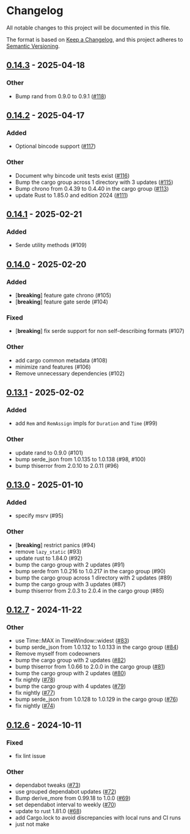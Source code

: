 # Changelog

All notable changes to this project will be documented in this file.

The format is based on [Keep a Changelog](https://keepachangelog.com/en/1.0.0/),
and this project adheres to [Semantic Versioning](https://semver.org/spec/v2.0.0.html).

## [0.14.3](https://github.com/moia-oss/tinytime.rs/compare/v0.14.2...v0.14.3) - 2025-04-18

### Other

- Bump rand from 0.9.0 to 0.9.1 ([#118](https://github.com/moia-oss/tinytime.rs/pull/118))

## [0.14.2](https://github.com/moia-oss/tinytime.rs/compare/v0.14.1...v0.14.2) - 2025-04-17

### Added

- Optional bincode support ([#117](https://github.com/moia-oss/tinytime.rs/pull/117))

### Other

- Document why bincode unit tests exist ([#116](https://github.com/moia-oss/tinytime.rs/pull/116))
- Bump the cargo group across 1 directory with 3 updates ([#115](https://github.com/moia-oss/tinytime.rs/pull/115))
- Bump chrono from 0.4.39 to 0.4.40 in the cargo group ([#113](https://github.com/moia-oss/tinytime.rs/pull/113))
- update Rust to 1.85.0 and edition 2024 ([#111](https://github.com/moia-oss/tinytime.rs/pull/111))

## [0.14.1](https://github.com/moia-oss/tinytime.rs/compare/v0.14.0...v0.14.1) - 2025-02-21

### Added

- Serde utility methods (#109)

## [0.14.0](https://github.com/moia-oss/tinytime.rs/compare/v0.13.1...v0.14.0) - 2025-02-20

### Added

- [**breaking**] feature gate chrono (#105)
- [**breaking**] feature gate serde (#104)

### Fixed

- [**breaking**] fix serde support for non self-describing formats (#107)

### Other

- add cargo common metadata (#108)
- minimize rand features (#106)
- Remove unnecessary dependencies (#102)

## [0.13.1](https://github.com/moia-oss/tinytime.rs/compare/v0.13.0...v0.13.1) - 2025-02-02

### Added

- add `Rem` and `RemAssign` impls for `Duration` and `Time` (#99)

### Other

- update rand to 0.9.0 (#101)
- bump serde_json from 1.0.135 to 1.0.138 (#98, #100)
- bump thiserror from 2.0.10 to 2.0.11 (#96)

## [0.13.0](https://github.com/moia-oss/tinytime.rs/compare/v0.12.7...v0.13.0) - 2025-01-10

### Added

- specify msrv (#95)

### Other

- [**breaking**] restrict panics (#94)
- remove `lazy_static` (#93)
- update rust to 1.84.0 (#92)
- bump the cargo group with 2 updates (#91)
- bump serde from 1.0.216 to 1.0.217 in the cargo group (#90)
- bump the cargo group across 1 directory with 2 updates (#89)
- bump the cargo group with 3 updates (#87)
- bump thiserror from 2.0.3 to 2.0.4 in the cargo group (#85)

## [0.12.7](https://github.com/moia-oss/tinytime.rs/compare/v0.12.6...v0.12.7) - 2024-11-22

### Other

- use Time::MAX in TimeWindow::widest ([#83](https://github.com/moia-oss/tinytime.rs/pull/83))
- bump serde_json from 1.0.132 to 1.0.133 in the cargo group ([#84](https://github.com/moia-oss/tinytime.rs/pull/84))
- Remove myself from codeowners
- bump the cargo group with 2 updates ([#82](https://github.com/moia-oss/tinytime.rs/pull/82))
- bump thiserror from 1.0.66 to 2.0.0 in the cargo group ([#81](https://github.com/moia-oss/tinytime.rs/pull/81))
- bump the cargo group with 2 updates ([#80](https://github.com/moia-oss/tinytime.rs/pull/80))
- fix nightly ([#78](https://github.com/moia-oss/tinytime.rs/pull/78))
- bump the cargo group with 4 updates ([#79](https://github.com/moia-oss/tinytime.rs/pull/79))
- fix nightly ([#77](https://github.com/moia-oss/tinytime.rs/pull/77))
- bump serde_json from 1.0.128 to 1.0.129 in the cargo group ([#76](https://github.com/moia-oss/tinytime.rs/pull/76))
- fix nightly ([#74](https://github.com/moia-oss/tinytime.rs/pull/74))

## [0.12.6](https://github.com/moia-oss/tinytime.rs/compare/v0.12.5...v0.12.6) - 2024-10-11

### Fixed

- fix lint issue

### Other

- dependabot tweaks ([#73](https://github.com/moia-oss/tinytime.rs/pull/73))
- use grouped dependabot updates ([#72](https://github.com/moia-oss/tinytime.rs/pull/72))
- Bump derive_more from 0.99.18 to 1.0.0 ([#69](https://github.com/moia-oss/tinytime.rs/pull/69))
- set dependabot interval to weekly ([#70](https://github.com/moia-oss/tinytime.rs/pull/70))
- update to rust 1.81.0 ([#68](https://github.com/moia-oss/tinytime.rs/pull/68))
- add Cargo.lock to avoid discrepancies with local runs and CI runs
- just not make
